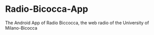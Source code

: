 # Radio-Bicocca-App
The Android App of Radio Biccocca, the web radio of the University of Milano-Bicocca
